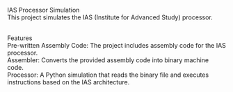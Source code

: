 IAS Processor Simulation
<br>
This project simulates the IAS (Institute for Advanced Study) processor.<br><br>

Features<br>
Pre-written Assembly Code: The project includes assembly code for the IAS processor.<br>
Assembler: Converts the provided assembly code into binary machine code.<br>
Processor: A Python simulation that reads the binary file and executes instructions based on the IAS architecture.<br><br>